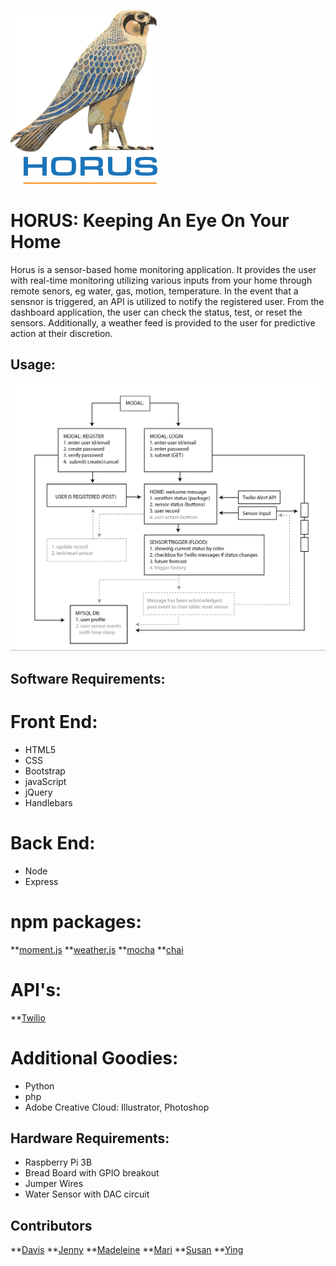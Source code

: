
![logo](./public/assets/images/logos/logo.png)



# HORUS: Keeping An Eye On Your Home

Horus is a sensor-based home monitoring application. It provides the user with real-time monitoring utilizing various inputs from your home through remote senors, eg water, gas, motion, temperature. In the event that a sensnor is triggered, an API is utilized to notify the registered user. From the dashboard application, the user can check the status, test, or reset the sensors. Additionally, a weather feed is provided to the user for predictive action at their discretion.

## Usage:

![Flow](./public/assets/images/Flow.PNG)



## Software Requirements:

# Front End:

- HTML5
- CSS
- Bootstrap
- javaScript
- jQuery
- Handlebars

# Back End:

- Node
- Express


# npm packages:

**[moment.js](https://momentjs.com/)
**[weather.js](https://www.npmjs.com/package/weather-js)
**[mocha](https://www.npmjs.com/package/mocha)
**[chai](https://www.npmjs.com/package/chai)


# API's:

**[Twilio](https://www.twilio.com/docs/iam/api)


# Additional Goodies:

- Python
- php
- Adobe Creative Cloud: Illustrator, Photoshop


## Hardware Requirements:

- Raspberry Pi 3B
- Bread Board with GPIO breakout 
- Jumper Wires
- Water Sensor with DAC circuit


## Contributors
**[Davis](https://github.com/daveyjonezz)
**[Jenny](https://github.com/jenshin75)
**[Madeleine](https://github.com/MadeleineKemeny)
**[Mari](https://github.com/Mari0203)
**[Susan](https://github.com/Sooze16)
**[Ying](https://github.com/yzhouyzhou)










